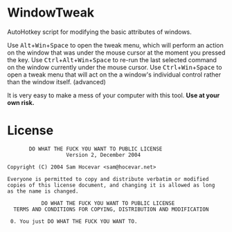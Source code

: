 # WindowTweak
AutoHotkey script for modifying the basic attributes of windows.

Use <kbd>Alt</kbd>+<kbd>Win</kbd>+<kbd>Space</kbd> to open the tweak menu, which will perform an action on the window that was under the mouse cursor at the moment you pressed the key.
Use <kbd>Ctrl</kbd>+<kbd>Alt</kbd>+<kbd>Win</kbd>+<kbd>Space</kbd> to re-run the last selected command on the window currently under the mouse cursor.
Use <kbd>Ctrl</kbd>+<kbd>Win</kbd>+<kbd>Space</kbd> to open a tweak menu that will act on the a window's individual control rather than the window itself. (advanced)

It is very easy to make a mess of your computer with this tool. **Use at your own risk.**

# License
	       DO WHAT THE FUCK YOU WANT TO PUBLIC LICENSE 
	                   Version 2, December 2004 
	
	Copyright (C) 2004 Sam Hocevar <sam@hocevar.net> 
	
	Everyone is permitted to copy and distribute verbatim or modified 
	copies of this license document, and changing it is allowed as long 
	as the name is changed. 
	
	           DO WHAT THE FUCK YOU WANT TO PUBLIC LICENSE 
	  TERMS AND CONDITIONS FOR COPYING, DISTRIBUTION AND MODIFICATION 
	
	 0. You just DO WHAT THE FUCK YOU WANT TO.
